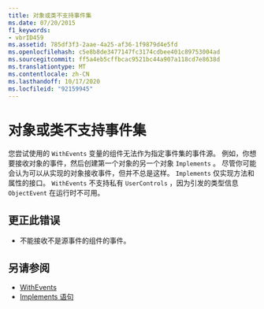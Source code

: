 ```yaml
---
title: 对象或类不支持事件集
ms.date: 07/20/2015
f1_keywords:
- vbrID459
ms.assetid: 785df3f3-2aae-4a25-af36-1f9879d4e5fd
ms.openlocfilehash: c5e8b8de3477147fc3174cdbee401c89753004ad
ms.sourcegitcommit: ff5a4eb5cffbcac9521bc44a907a118cd7e8638d
ms.translationtype: MT
ms.contentlocale: zh-CN
ms.lasthandoff: 10/17/2020
ms.locfileid: "92159945"
---
```

# <a name="object-or-class-does-not-support-the-set-of-events"></a>对象或类不支持事件集

您尝试使用的 `WithEvents` 变量的组件无法作为指定事件集的事件源。 例如，你想要接收对象的事件，然后创建第一个对象的另一个对象 `Implements` 。 尽管你可能会认为可以从实现的对象接收事件，但并不总是这样。 `Implements` 仅实现方法和属性的接口。 `WithEvents` 不支持私有 `UserControls` ，因为引发的类型信息 `ObjectEvent` 在运行时不可用。

## <a name="to-correct-this-error"></a>更正此错误

- 不能接收不是源事件的组件的事件。

## <a name="see-also"></a>另请参阅

- [WithEvents](../modifiers/withevents.md)
- [Implements 语句](../statements/implements-statement.md)
